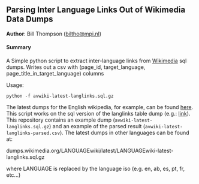 ## Parsing Inter Language Links Out of Wikimedia Data Dumps

**Author**: Bill Thompson (biltho@mpi.nl)


#### Summary
A Simple python script to extract inter-language links from [Wikimedia](https://dumps.wikimedia.org) sql dumps. Writes out a csv with (page_id, target_language, page_title_in_target_language) columns

Usage:

```python -f avwiki-latest-langlinks.sql.gz```

The latest dumps for the English wikipedia, for example, can be found [here](https://dumps.wikimedia.org/enwiki/latest/). This script works on the sql version of the langlinks table dump (e.g.: [link](dumps.wikimedia.org/enwiki/latest/enwiki-latest-langlinks.sql.gz)). This repository contains an example dump (```avwiki-latest-langlinks.sql.gz```) and an example of the parsed result (```avwiki-latest-langlinks-parsed.csv```). The latest dumps in other languages can be found at:

dumps.wikimedia.org/LANGUAGEwiki/latest/LANGUAGEwiki-latest-langlinks.sql.gz

 where LANGUAGE is replaced by the language iso (e.g. en, ab, es, pt, fr, etc...)




